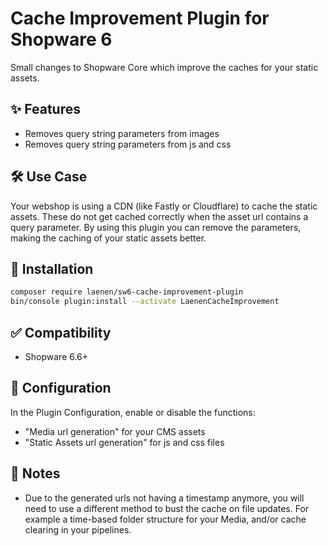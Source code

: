 # Cache Improvement Plugin for Shopware 6

Small changes to Shopware Core which improve the caches for your static assets.

## ✨ Features

- Removes query string parameters from images
- Removes query string parameters from js and css

## 🛠️ Use Case

Your webshop is using a CDN (like Fastly or Cloudflare) to cache the static assets. These do not get cached correctly
when the asset url contains a query parameter. By using this plugin you can remove the parameters, making the caching
of your static assets better.

## 🚀 Installation

```bash
composer require laenen/sw6-cache-improvement-plugin
bin/console plugin:install --activate LaenenCacheImprovement
```

## ✅ Compatibility

- Shopware 6.6+

## 🧩 Configuration

In the Plugin Configuration, enable or disable the functions:

- "Media url generation" for your CMS assets
- "Static Assets url generation" for js and css files

## 🧽 Notes

- Due to the generated urls not having a timestamp anymore, you will need to use a different method to bust the cache on
  file updates. For example a time-based folder structure for your Media, and/or cache clearing in your pipelines.
